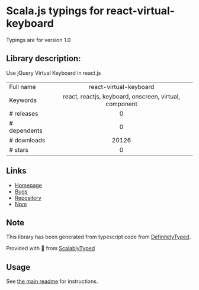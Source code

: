 
# Scala.js typings for react-virtual-keyboard

Typings are for version 1.0

## Library description:
Use jQuery Virtual Keyboard in react.js

|                    |                 |
| ------------------ | :-------------: |
| Full name          | react-virtual-keyboard |
| Keywords           | react, reactjs, keyboard, onscreen, virtual, component |
| # releases         | 0 |
| # dependents       | 0 |
| # downloads        | 20126 |
| # stars            | 0 |

## Links
- [Homepage](https://github.com/Utzel-Butzel/react-virtual-keyboard)
- [Bugs](https://github.com/Utzel-Butzel/react-virtual-keyboard/issues)
- [Repository](https://github.com/Utzel-Butzel/react-virtual-keyboard)
- [Npm](https://www.npmjs.com/package/react-virtual-keyboard)
    


## Note
This library has been generated from typescript code from [DefinitelyTyped](https://definitelytyped.org).

Provided with :purple_heart: from [ScalablyTyped](https://github.com/oyvindberg/ScalablyTyped)

## Usage
See [the main readme](../../readme.md) for instructions.


